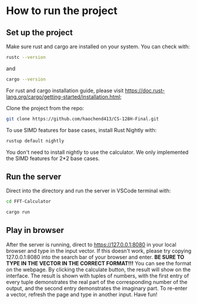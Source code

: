 # How to run the project

## Set up the project

Make sure rust and cargo are installed on your system. You can check with:

```bash
rustc --version
```

and

```bash
cargo --version
```

For rust and cargo installation guide, please visit https://doc.rust-lang.org/cargo/getting-started/installation.html; 

Clone the project from the repo:

```bash
git clone https://github.com/haochend413/CS-128H-Final.git
```

To use SIMD features for base cases, install Rust Nightly with:

```bash
rustup default nightly
```

You don't need to install nightly to use the calculator. We only implemented the SIMD features for 2\*2 base cases.

## Run the server

Direct into the directory and run the server in VSCode terminal with:

```bash
cd FFT-Calculator
```

```bash
cargo run
```

## Play in browser

After the server is running, direct to https://127.0.0.1:8080 in your local browser and type in the input vector. If this doesn't work, please try copying 127.0.0.1:8080 into the search bar of your browser and enter. **BE SURE TO TYPE IN THE VECTOR IN THE CORRECT FORMAT!!!** You can see the format on the webpage. By clicking the calculate button, the result will show on the interface. The result is shown with tuples of numbers, with the first entry of every tuple demonstrates the real part of the corresponding number of the output, and the second entry demonstrates the imaginary part. To re-enter a vector, refresh the page and type in another input. Have fun!
